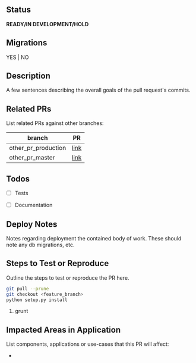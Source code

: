 ## Status
**READY/IN DEVELOPMENT/HOLD**

## Migrations
YES | NO

## Description
A few sentences describing the overall goals of the pull request's commits.

## Related PRs
List related PRs against other branches:

branch | PR
------ | ------
other_pr_production | [link]()
other_pr_master | [link]()


## Todos
- [ ] Tests
- [ ] Documentation


## Deploy Notes
Notes regarding deployment the contained body of work.  These should note any
db migrations, etc.

## Steps to Test or Reproduce
Outline the steps to test or reproduce the PR here.

```sh
git pull --prune
git checkout <feature_branch>
python setup.py install
```

1. grunt

## Impacted Areas in Application
List components, applications or use-cases that this PR will affect:

*
